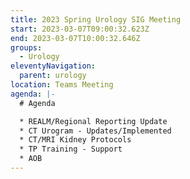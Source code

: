 ```yaml
---
title: 2023 Spring Urology SIG Meeting
start: 2023-03-07T09:00:32.623Z
end: 2023-03-07T10:00:32.646Z
groups:
  - Urology
eleventyNavigation:
  parent: urology
location: Teams Meeting
agenda: |-
  # A﻿genda

  * R﻿EALM/Regional Reporting Update
  * C﻿T Urogram - Updates/Implemented
  * C﻿T/MRI Kidney Protocols
  * T﻿P Training - Support
  * A﻿OB
---
```

